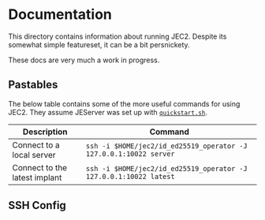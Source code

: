 Documentation
=============
This directory contains information about running JEC2.  Despite its somewhat
simple featureset, it can be a bit persnickety.

These docs are very much a work in progress.

Pastables
---------
The below table contains some of the more useful commands for using JEC2.  They
assume JEServer was set up with [`quickstart.sh`](./quickstart.sh.md).

Description                   | Command
------------------------------|--------
Connect to a local server     | `ssh -i $HOME/jec2/id_ed25519_operator -J 127.0.0.1:10022 server`
Connect to the latest implant | `ssh -i $HOME/jec2/id_ed25519_operator -J 127.0.0.1:10022 latest`

SSH Config
----------

